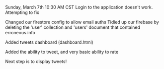 Sunday, March 7th
10:30 AM CST
Login to the application doesn't work. Attempting to fix

 <!-- CNG Added firestore cfg to index.html at 10:30 am cpt on Sunday -->
  <script src="https://www.gstatic.com/firebasejs/8.2.7/firebase-firestore.js"></script>

  Changed our firestore config to allow email auths
  Tidied up our firebase by deleting the 'user' collection and 'users' document that contained erroneous info

  Added tweets dashboard (dashboard.html)

  Added the ability to tweet, and very basic ability to rate

  Next step is to display tweets!